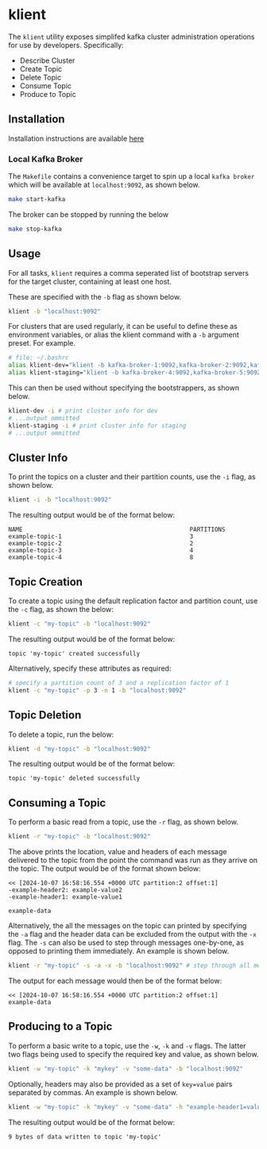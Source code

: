 # klient

The `klient` utility exposes simplifed kafka cluster administration operations for use by developers. Specifically:

* Describe Cluster
* Create Topic
* Delete Topic
* Consume Topic
* Produce to Topic

## Installation

Installation instructions are available [here](./INSTALL.md)

### Local Kafka Broker

The `Makefile` contains a convenience target to spin up a local `kafka broker` which will be available at `localhost:9092`, as shown below.

```bash
make start-kafka
```

The broker can be stopped by running the below

```bash
make stop-kafka
```

## Usage

For all tasks, `klient` requires a comma seperated list of bootstrap servers for the target cluster, containing at least one host. 

These are specified with the `-b` flag as shown below.

```bash
klient -b "localhost:9092"
```

For clusters that are used regularly, it can be useful to define these as environment variables, or alias the klient command with a `-b` argument preset. For example.

```bash
# file: ~/.bashrc
alias klient-dev="klient -b kafka-broker-1:9092,kafka-broker-2:9092,kafka-broker-3:9092"
alias klient-staging="klient -b kafka-broker-4:9092,kafka-broker-5:9092,kafka-broker-6:9092"
```

This can then be used without specifying the bootstrappers, as shown below.

```bash
klient-dev -i # print cluster info for dev
# ...output ommitted
klient-staging -i # print cluster info for staging
# ...output ommitted
```

## Cluster Info

To print the topics on a cluster and their partition counts, use the `-i` flag, as shown below.

```bash
klient -i -b "localhost:9092"
``` 

The resulting output would be of the format below:

```text
NAME                                               PARTITIONS
example-topic-1                                    3
example-topic-2                                    2
example-topic-3                                    4
example-topic-4                                    8
```

##  Topic Creation

To create a topic using the default replication factor and partition count, use the `-c` flag, as shown the below:

```bash
klient -c "my-topic" -b "localhost:9092"
``` 

The resulting output would be of the format below:

```text
topic 'my-topic' created successfully
```

Alternatively, specify these attributes as required:

```bash
# specify a partition count of 3 and a replication factor of 1
klient -c "my-topic" -p 3 -n 1 -b "localhost:9092"
``` 

##  Topic Deletion

To delete a topic, run the below:

```bash
klient -d "my-topic" -b "localhost:9092"
``` 

The resulting output would be of the format below:

```text
topic 'my-topic' deleted successfully
```

## Consuming a Topic

To perform a basic read from a topic, use the `-r` flag, as shown below.

```bash
klient -r "my-topic" -b "localhost:9092"
```

The above prints the location, value and headers of each message delivered to the topic from the point the command was run as they arrive on the topic. The output would be of the format shown below:

```text
<< [2024-10-07 16:58:16.554 +0000 UTC partition:2 offset:1]
-example-header2: example-value2
-example-header1: example-value1

example-data
```

Alternatively, the all the messages on the topic can printed by specifying the `-a` flag and the header data can be excluded from the output with the `-x` flag. The `-s` can also be used to step through messages one-by-one, as opposed to printing them immediately. An example is shown below.

```bash
klient -r "my-topic" -s -a -x -b "localhost:9092" # step through all messages on 'my-topic' without printing headers
```

The output for each message would then be of the format below:

```text
<< [2024-10-07 16:58:16.554 +0000 UTC partition:2 offset:1]
example-data
```

## Producing to a Topic

To perform a basic write to a topic, use the `-w`, `-k` and `-v` flags. The latter two flags being used to specify the required key and value, as shown below.

```bash
klient -w "my-topic" -k "mykey" -v "some-data" -b "localhost:9092"
```

Optionally, headers may also be provided as a set of `key=value` pairs separated by commas. An example is shown below.

```bash
klient -w "my-topic" -k "mykey" -v "some-data" -h "example-header1=value1,example-header2=value2" -b "localhost:9092"
```

The resulting output would be of the format below:

```text
9 bytes of data written to topic 'my-topic'
```